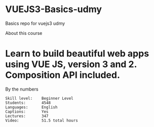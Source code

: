 # VUEJS3-Basics-udmy
Basics repo for vuejs3 udmy

About this course

# Learn to build beautiful web apps using VUE JS, version 3 and 2. Composition API included.
By the numbers

~~~
Skill level:    Beginner Level
Students:       4548
Languages:      English
Captions:       Yes
Lectures:       347
Video:          51.5 total hours
~~~
